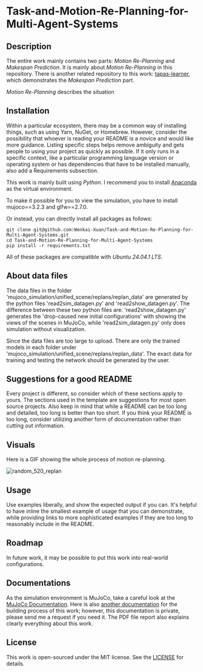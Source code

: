 # Task-and-Motion-Re-Planning-for-Multi-Agent-Systems

## Description

The entire work mainly contains two parts: *Motion Re-Planning* and *Makespan Prediction*. It is mainly about *Motion Re-Planning* in this repository. There is another related repository to this work: [tapas-learner](https://github.com/Wenkai-Xuan/tapas-learner.git), which demonstrates the *Makespan Prediction* part.

*Motion Re-Planning* describes the situation

## Installation
Within a particular ecosystem, there may be a common way of installing things, such as using Yarn, NuGet, or Homebrew. However, consider the possibility that whoever is reading your README is a novice and would like more guidance. Listing specific steps helps remove ambiguity and gets people to using your project as quickly as possible. If it only runs in a specific context, like a particular programming language version or operating system or has dependencies that have to be installed manually, also add a Requirements subsection.

This work is mainly built using *Python*. I recommend you to install [Anaconda](https://www.anaconda.com/) as the virtual environment.

To make it possible for you to view the simulation, you have to install mujoco==3.2.3 and glfw==2.7.0.

Or instead, you can directly install all packages as follows:

```
git clone git@github.com:Wenkai-Xuan/Task-and-Motion-Re-Planning-for-Multi-Agent-Systems.git
cd Task-and-Motion-Re-Planning-for-Multi-Agent-Systems
pip install -r requirements.txt
```

All of these packages are compatible with *Ubuntu 24.04.1 LTS*. 

## About data files

The data files in the folder 'mujoco_simulation/unified_scene/replans/replan_data' are generated by the python files 'read2sim_datagen.py' and 'read2show_datagen.py'. The difference between these two python files are: 'read2show_datagen.py' generates the 'drop-caused new initial configurations' with showing the views of the scenes in MuJoCo, while 'read2sim_datagen.py' only does simulation without visualization.

Since the data files are too large to upload. There are only the trained models in each folder under 'mujoco_simulation/unified_scene/replans/replan_data'. The exact data for training and testing the network should be generated by the user.

## Suggestions for a good README

Every project is different, so consider which of these sections apply to yours. The sections used in the template are suggestions for most open source projects. Also keep in mind that while a README can be too long and detailed, too long is better than too short. If you think your README is too long, consider utilizing another form of documentation rather than cutting out information.


## Visuals
Here is a GIF showing the whole process of motion re-planning.

![random_520_replan](https://github.com/user-attachments/assets/5ff2c001-80a2-4afb-87cd-229c49042b2f)


## Usage
Use examples liberally, and show the expected output if you can. It's helpful to have inline the smallest example of usage that you can demonstrate, while providing links to more sophisticated examples if they are too long to reasonably include in the README.


## Roadmap
In future work, it may be possible to put this work into real-world configurations.

## Documentations
As the simulation environment is MuJoCo, take a careful look at the [MuJoCo Documentation](https://mujoco.readthedocs.io/). Here is also [another documentation](https://shimo.im/docs/Ee32m6dOwRi2K1A2) for the building process of this work; however, this documentation is private, please send me a request if you need it. The PDF file report also explains clearly everything about this work.

## License
This work is open-sourced under the MIT license. See the [LICENSE](https://github.com/Wenkai-Xuan/Task-and-Motion-Re-Planning-for-Multi-Agent-Systems/blob/main/LICENSE) for details.
